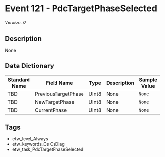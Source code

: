 # Event 121 - PdcTargetPhaseSelected
###### Version: 0

## Description
None

## Data Dictionary
|Standard Name|Field Name|Type|Description|Sample Value|
|---|---|---|---|---|
|TBD|PreviousTargetPhase|UInt8|None|`None`|
|TBD|NewTargetPhase|UInt8|None|`None`|
|TBD|CurrentPhase|UInt8|None|`None`|

## Tags
* etw_level_Always
* etw_keywords_Cs CsDiag
* etw_task_PdcTargetPhaseSelected